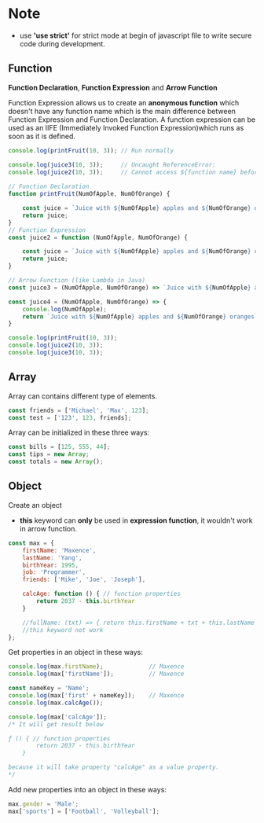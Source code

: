 # Note

- use **'use strict'** for strict mode at begin of javascript file to write secure code during development.

## Function

**Function Declaration**, **Function Expression** and **Arrow Function**

Function Expression allows us to create an **anonymous function** which doesn't have any function name which is the main difference between Function Expression and Function Declaration. A function expression can be used as an IIFE (Immediately Invoked Function Expression)which runs as soon as it is defined.

```javascript
console.log(printFruit(10, 3)); // Run normally

console.log(juice3(10, 3));     // Uncaught ReferenceError: 
console.log(juice2(10, 3));     // Cannot access ${function name} before initialization at ....
 
// Function Declaration
function printFruit(NumOfApple, NumOfOrange) {

    const juice = `Juice with ${NumOfApple} apples and ${NumOfOrange} oranges`;
    return juice;
}
// Function Expression
const juice2 = function (NumOfApple, NumOfOrange) {

    const juice = `Juice with ${NumOfApple} apples and ${NumOfOrange} oranges`;
    return juice;
}

// Arrow Function (like Lambda in Java)
const juice3 = (NumOfApple, NumOfOrange) => `Juice with ${NumOfApple} apples and ${NumOfOrange} oranges`;

const juice4 = (NumOfApple, NumOfOrange) => { 
    console.log(NumOfApple);
    return `Juice with ${NumOfApple} apples and ${NumOfOrange} oranges`;
}

console.log(printFruit(10, 3));
console.log(juice2(10, 3));
console.log(juice3(10, 3));
```

## Array

Array can contains different type of elements.

```Javascript
const friends = ['Michael', 'Max', 123];
const test = ['123', 123, friends];
```

Array can be initialized in these three ways:

```Javascript
const bills = [125, 555, 44];
const tips = new Array;
const totals = new Array();
```

## Object

Create an object

- **this** keyword can **only** be used in **expression function**, it wouldn't work in arrow function.

```Javascript
const max = {
    firstName: 'Maxence',
    lastName: 'Yang',
    birthYear: 1995,
    job: 'Programmer',
    friends: ['Mike', 'Joe', 'Joseph'],

    calcAge: function () { // function properties
        return 2037 - this.birthYear
    }

    //fullName: (txt) => { return this.firstName + txt + this.lastName } 
    //this keyword not work
};
```

Get properties in an object in these ways:

```javascript
console.log(max.firstName);             // Maxence
console.log(max['firstName']);          // Maxence

const nameKey = 'Name';
console.log(max['first' + nameKey]);    // Maxence
console.log(max.calcAge());

console.log(max['calcAge']); 
/* It will get result below

ƒ () { // function properties
        return 2037 - this.birthYear
    }

because it will take property "calcAge" as a value property.
*/ 
```

Add new properties into an object in these ways:

```Javascript
max.gender = 'Male';
max['sports'] = ['Football', 'Volleyball'];
```

